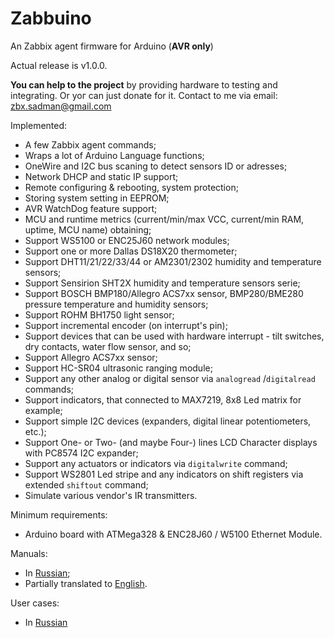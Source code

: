 # Zabbuino
An Zabbix agent firmware for Arduino (**AVR only**)

Actual release is v1.0.0. 

**You can help to the project** by providing hardware to testing and integrating. Or yoг can just donate for it. Contact to me via email: [zbx.sadman@gmail.com](mailto://zbx.sadman@gmail.com)

Implemented:
- A few Zabbix agent commands;
- Wraps a lot of Arduino Language functions;
- OneWire and I2C bus scaning to detect sensors ID or adresses;
- Network DHCP and static IP support;
- Remote configuring & rebooting, system protection;
- Storing system setting in EEPROM;
- AVR WatchDog feature support;
- MCU and runtime metrics (current/min/max VCC, current/min RAM, uptime, MCU name) obtaining;
- Support WS5100 or ENC25J60 network modules;
- Support one or more Dallas DS18X20 thermometer;
- Support DHT11/21/22/33/44 or AM2301/2302 humidity and temperature sensors;
- Support Sensirion SHT2X humidity and temperature sensors serie;
- Support BOSCH BMP180/Allegro ACS7xx sensor, BMP280/BME280 pressure temperature and humidity sensors;
- Support ROHM BH1750 light sensor;
- Support incremental encoder (on interrupt's pin);
- Support devices that can be used with hardware interrupt - tilt switches, dry contacts, water flow sensor, and so;
- Support Allegro ACS7xx sensor;
- Support HC-SR04 ultrasonic ranging module;
- Support any other analog or digital sensor via `analogread` /`digitalread` commands;
- Support indicators, that connected to MAX7219, 8x8 Led matrix for example;
- Support simple I2C devices (expanders, digital linear potentiometers, etc.);
- Support One- or Two- (and maybe Four-) lines LCD Character displays with PC8574 I2C expander;
- Support any actuators or indicators via `digitalwrite` command;
- Support WS2801 Led stripe and any indicators on shift registers via extended `shiftout` command;
- Simulate various vendor's IR transmitters.


Minimum requirements: 
- Arduino board with ATMega328 & ENC28J60 / W5100 Ethernet Module.

Manuals:
- In [Russian](https://github.com/zbx-sadman/zabbuino/wiki/Zabbuino-in-Russian);
- Partially translated to [English](https://github.com/zbx-sadman/Zabbuino/wiki/Zabbuino-in-English).

User cases:
- In [Russian](https://github.com/zbx-sadman/Zabbuino/wiki/Zabbuino-User-Cases-in-Russian)
